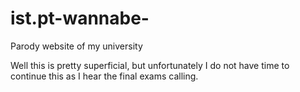 # ist.pt-wannabe-
Parody website of my university 

Well this is pretty superficial, but unfortunately I do not have time to continue this as I hear the final exams calling.
